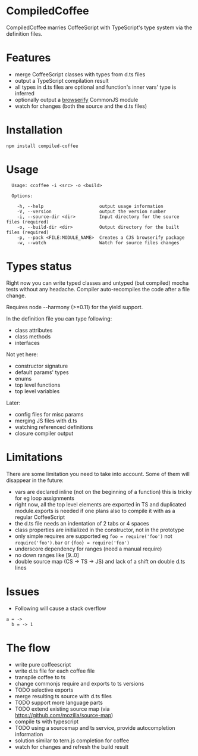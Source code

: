 # CompiledCoffee

CompiledCoffee marries CoffeeScript with TypeScript's type system via the definition files.

# Features

- merge CoffeeScript classes with types from d.ts files
- output a TypeScript compilation result
- all types in d.ts files are optional and function's inner vars' type is inferred
- optionally output a [browserify](https://github.com/substack/node-browserify) CommonJS module
- watch for changes (both the source and the d.ts files)

# Installation

```
npm install compiled-coffee
```

# Usage

```
  Usage: ccoffee -i <src> -o <build>

  Options:

    -h, --help                     output usage information
    -V, --version                  output the version number
    -i, --source-dir <dir>         Input directory for the source files (required)
    -o, --build-dir <dir>          Output directory for the built files (required)
    -p, --pack <FILE:MODULE_NAME>  Creates a CJS browserify package
    -w, --watch                    Watch for source files changes
```

# Types status

Right now you can write typed classes and untyped (but compiled) mocha tests
without any headache. Compiler auto-recompiles the code after a file change.

Requires node --harmony (>=0.11) for the yield support.

In the definition file you can type following:

- class attributes
- class methods
- interfaces

Not yet here:

- constructor signature
- default params' types
- enums
- top level functions
- top level variables

Later:

- config files for misc params
- merging JS files with d.ts
- watching referenced definitions
- closure compiler output

# Limitations

There are some limitation you need to take into account. Some of them will 
disappear in the future:

- vars are declared inline (not on the beginning of a function)
  this is tricky for eg loop assignments
- right now, all the top level elements are exported in TS and duplicated 
  module.exports is needed if one plans also to compile it with as a regular
  CoffeeScript
- the d.ts file needs an indentation of 2 tabs or 4 spaces
- class properties are initialized in the constructor, not in the prototype
- only simple requires are supported eg `foo = require('foo')` 
  not `require('foo').bar` or `{foo} = require('foo')`
- underscore dependency for ranges (need a manual require)
- no down ranges like [9..0]
- double source map (CS -> TS -> JS) and lack of a shift on double d.ts lines

# Issues

- Following will cause a stack overflow
```
a = ->
  b = -> 1
```

# The flow

- write pure coffeescript
- write d.ts file for each coffee file
- transpile coffee to ts
- change commonjs require and exports to ts versions
 - TODO selective exports
- merge resulting ts source with d.ts files
 - TODO support more language parts
 - TODO extend existing source map (via https://github.com/mozilla/source-map)
- compile ts with typescript
- TODO using a sourcemap and ts service, provide autocompletion information
 - solution similar to tern.js completion for coffee
- watch for changes and refresh the build result
